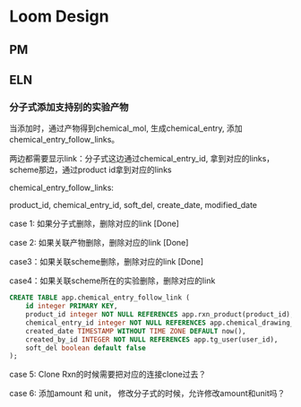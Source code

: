 # Loom Design

## PM

## ELN

### 分子式添加支持别的实验产物

当添加时，通过产物得到chemical_mol, 生成chemical_entry, 添加chemical_entry_follow_links。

两边都需要显示link：分子式这边通过chemical_entry_id, 拿到对应的links，scheme那边，通过product id拿到对应的links

chemical_entry_follow_links:

product_id, chemical_entry_id, soft_del, create_date, modified_date

case 1: 如果分子式删除，删除对应的link  [Done]

case 2: 如果关联产物删除，删除对应的link  [Done]

case3：如果关联scheme删除，删除对应的link [Done]

case4：如果关联scheme所在的实验删除，删除对应的link

```sql
CREATE TABLE app.chemical_entry_follow_link (
    id integer PRIMARY KEY,
    product_id integer NOT NULL REFERENCES app.rxn_product(product_id),
    chemical_entry_id integer NOT NULL REFERENCES app.chemical_drawing_entry(id),
    created_date TIMESTAMP WITHOUT TIME ZONE DEFAULT now(),
    created_by_id INTEGER NOT NULL REFERENCES app.tg_user(user_id),
    soft_del boolean default false
);
```

case 5: Clone Rxn的时候需要把对应的连接clone过去？

case 6: 添加amount 和 unit， 修改分子式的时候，允许修改amount和unit吗？







